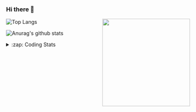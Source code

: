 ### Hi there 👋

<!--
**tao8687/tao8687** is a ✨ _special_ ✨ repository because its `README.md` (this file) appears on your GitHub profile.

Here are some ideas to get you started:

- 🔭 I’m currently working on ...
- 🌱 I’m currently learning ...
- 👯 I’m looking to collaborate on ...
- 🤔 I’m looking for help with ...
- 💬 Ask me about ...
- 📫 How to reach me: ...
- 😄 Pronouns: ...
- ⚡ Fun fact: ...
-->

<img align='right' src="https://media.giphy.com/media/M9gbBd9nbDrOTu1Mqx/giphy.gif" width="240">

  
![Top Langs](https://github-readme-stats.vercel.app/api/top-langs/?username=tao8687&layout=compact&title_color=23238E&text_color=A67D3D)

![Anurag's github stats](https://github-readme-stats.vercel.app/api?username=tao8687&show_icons=true&&text_color=A67D3D&title_color=23238E&show_icons=false&count_private=true&hide=stars)

<details>
  <summary>:zap: Coding Stats</summary>
  <br>
    
<!--START_SECTION:waka-->

```txt
From: 13 June 2024 - To: 20 June 2024

Python             11 hrs 54 mins  █████████▒░░░░░░░░░░░░░░░   37.08 %
C++                8 hrs           ██████▒░░░░░░░░░░░░░░░░░░   24.96 %
Other              4 hrs 27 mins   ███▒░░░░░░░░░░░░░░░░░░░░░   13.89 %
YAML               3 hrs 37 mins   ██▓░░░░░░░░░░░░░░░░░░░░░░   11.29 %
CMake              1 hr 10 mins    █░░░░░░░░░░░░░░░░░░░░░░░░   03.69 %
```

<!--END_SECTION:waka-->
</details>
